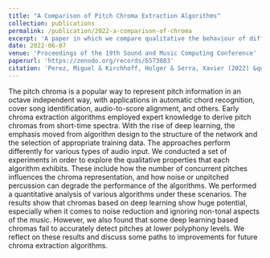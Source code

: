 ```yaml
---
title: "A Comparison of Pitch Chroma Extraction Algorithms"
collection: publications
permalink: /publication/2022-a-comparison-of-chroma
excerpt: 'A paper in which we compare qualitative the behaviour of different chroma algorithms, be these based on deep learning or signal processing techniques.'
date: 2022-06-07
venue: 'Proceedings of the 19th Sound and Music Computing Conference'
paperurl: 'https://zenodo.org/records/6573083'
citation: 'Perez, Miguel & Kirchhoff, Holger & Serra, Xavier (2022) &quot;A Comparison of Pitch Chroma Extraction Algorithms &quot; <i>Proceedings of the 19th Sound and Music Computing Conference, Saint-Étienne (France)</i>.'
---
```

The pitch chroma is a popular way to represent pitch information in an octave independent way, with applications in 
automatic chord recognition, cover song identification, audio-to-score alignment, and others. Early chroma extraction 
algorithms employed expert knowledge to derive pitch chromas from short-time spectra. With the rise of deep learning, 
the emphasis moved from algorithm design to the structure of the network and the selection of appropriate training data.
The approaches perform differently for various types of audio input. We conducted a set of experiments in order to 
explore the qualitative properties that each algorithm exhibits. These include how the number of concurrent pitches 
influences the chroma representation, and how noise or unpitched percussion can degrade the performance of the 
algorithms. We performed a quantitative analysis of various algorithms under these scenarios. The results show that 
chromas based on deep learning show huge potential, especially when it comes to noise reduction and ignoring non-tonal 
aspects of the music. However, we also found that some deep learning based chromas fail to accurately detect pitches at 
lower polyphony levels. We reflect on these results and discuss some paths to improvements for future chroma extraction 
algorithms.

